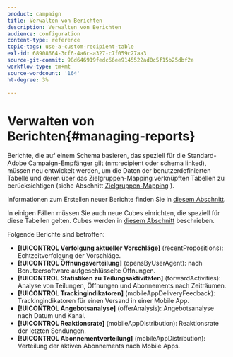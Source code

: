 ```yaml
---
product: campaign
title: Verwalten von Berichten
description: Verwalten von Berichten
audience: configuration
content-type: reference
topic-tags: use-a-custom-recipient-table
exl-id: 68908664-3cf6-4a6c-a327-c7f059c27aa3
source-git-commit: 98d646919fedc66ee9145522ad0c5f15b25dbf2e
workflow-type: tm+mt
source-wordcount: '164'
ht-degree: 3%

---
```


# Verwalten von Berichten{#managing-reports}

Berichte, die auf einem Schema basieren, das speziell für die Standard-Adobe Campaign-Empfänger gilt (nm:recipient oder schema linked), müssen neu entwickelt werden, um die Daten der benutzerdefinierten Tabelle und deren über das Zielgruppen-Mapping verknüpften Tabellen zu berücksichtigen (siehe Abschnitt [Zielgruppen-Mapping](../../configuration/using/target-mapping.md) ).

Informationen zum Erstellen neuer Berichte finden Sie in [diesem Abschnitt](../../reporting/using/about-reports-creation-in-campaign.md).

In einigen Fällen müssen Sie auch neue Cubes einrichten, die speziell für diese Tabellen gelten. Cubes werden in [diesem Abschnitt](../../reporting/using/about-cubes.md) beschrieben.

Folgende Berichte sind betroffen:

* **[!UICONTROL Verfolgung aktueller Vorschläge]**  (recentPropositions): Echtzeitverfolgung der Vorschläge.
* **[!UICONTROL Öffnungsverteilung]**  (opensByUserAgent): nach Benutzersoftware aufgeschlüsselte Öffnungen.
* **[!UICONTROL Statistiken zu Teilungsaktivitäten]**  (forwardActivities): Analyse von Teilungen, Öffnungen und Abonnements nach Zeiträumen.
* **[!UICONTROL Trackingindikatoren]**  (mobileAppDeliveryFeedback): Trackingindikatoren für einen Versand in einer Mobile App.
* **[!UICONTROL Angebotsanalyse]**  (offerAnalysis): Angebotsanalyse nach Datum und Kanal.
* **[!UICONTROL Reaktionsrate]**  (mobileAppDistribution): Reaktionsrate der letzten Sendungen.
* **[!UICONTROL Abonnementverteilung]**  (mobileAppDistribution): Verteilung der aktiven Abonnements nach Mobile Apps.
